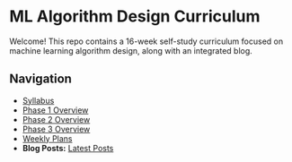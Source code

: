 # ML Algorithm Design Curriculum

Welcome! This repo contains a 16-week self-study curriculum focused on machine learning algorithm design, along with an integrated blog.

## Navigation

- [Syllabus](/SYLLABUS.md)
- [Phase 1 Overview](/PHASE1_Foundations.md)
- [Phase 2 Overview](/PHASE2_Algorithms.md)
- [Phase 3 Overview](/PHASE3_Project_and_Transition.md)
- [Weekly Plans](weeklies/)
- **Blog Posts:** [Latest Posts](blog/)
